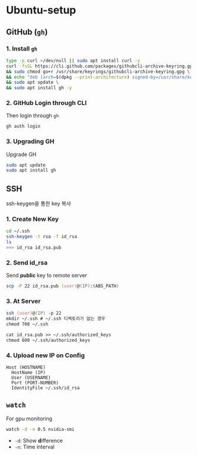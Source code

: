 # Ubuntu-setup

## GitHub (`gh`)

### 1. Install `gh`
```zsh
type -p curl >/dev/null || sudo apt install curl -y
curl -fsSL https://cli.github.com/packages/githubcli-archive-keyring.gpg | sudo dd of=/usr/share/keyrings/githubcli-archive-keyring.gpg \
&& sudo chmod go+r /usr/share/keyrings/githubcli-archive-keyring.gpg \
&& echo "deb [arch=$(dpkg --print-architecture) signed-by=/usr/share/keyrings/githubcli-archive-keyring.gpg] https://cli.github.com/packages stable main" | sudo tee /etc/apt/sources.list.d/github-cli.list > /dev/null \
&& sudo apt update \
&& sudo apt install gh -y
```

### 2. GitHub Login through CLI
Then login through `gh`
```zsh
gh auth login
```

### 3. Upgrading GH
Upgrade GH
```zsh
sudo apt update
sudo apt install gh
```

## SSH
ssh-keygen을 통한 key 복사

### 1. Create New Key
```zsh
cd ~/.ssh
ssh-keygen -t rsa -f id_rsa
ls
>>> id_rsa id_rsa.pub
```

### 2. Send id_rsa
Send **public** key to remote server
```zsh
scp -P 22 id_rsa.pub (user)@(IP):(ABS_PATH)
```

### 3. At Server
```zsh
ssh (user)@(IP) -p 22
mkdir ~/.ssh # ~/.ssh 디렉토리가 없는 경우
chmod 700 ~/.ssh

cat id_rsa.pub >> ~/.ssh/authorized_keys
chmod 600 ~/.ssh/authorized_keys
```

### 4. Upload new IP on Config
```config
Host (HOSTNAME)
  HostName (IP)
  User (USERNAME)
  Port (PORT-NUMBER)
  IdentityFile ~/.ssh/id_rsa
```

## `watch`
For gpu monitoring
```zsh
watch -d -n 0.5 nvidia-smi
```
- `-d`: Show **d**ifference
- `-n`: Time interval